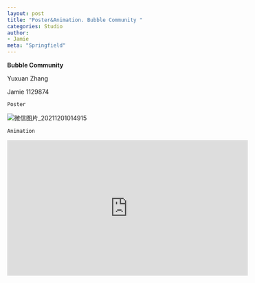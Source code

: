 ```yaml
---
layout: post
title: "Poster&Animation. Bubble Community "
categories: Studio
author:
- Jamie
meta: "Springfield"
---
```

**Bubble Community**

Yuxuan Zhang

Jamie
1129874

`Poster`

![微信图片_20211201014915](https://user-images.githubusercontent.com/90487072/144100716-cbf3c7db-927a-440e-8297-28e63a4d5899.png)

`Animation`

<iframe width="560" height="315" src="https://www.youtube.com/embed/mGS1esrvUAc" title="YouTube video player" frameborder="0" allow="accelerometer; autoplay; clipboard-write; encrypted-media; gyroscope; picture-in-picture" allowfullscreen></iframe>

